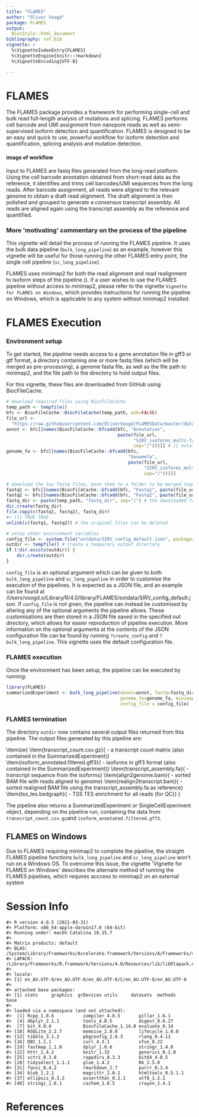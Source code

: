 ```yaml
---
title: "FLAMES"
author: "Oliver Voogd"
package: FLAMES                
output: 
  BiocStyle::html_document
bibliography: ref.bib
vignette: >
  %\VignetteIndexEntry{FLAMES}
  %\VignetteEngine{knitr::rmarkdown}
  %\VignetteEncoding{UTF-8}

---
```



# FLAMES

The FLAMES package provides a framework for performing single-cell and bulk read full-length analysis of mutations and splicing. FLAMES performs cell barcode and UMI assignment from nanopore reads as well as semi-supervised isoform detection and quantification. FLAMES is designed to be an easy and quick to use, powerful workflow for isoform detection and quantification, splicing analysis and mutation detection.

#### image of workflow

Input to FLAMES are fastq files generated from the long-read platform. Using the cell barcode annotation obtained from short-read data as the reference, it identifies and trims cell barcodes/UMI sequences from the long reads. After barcode assignment, all reads were aligned to the relevant genome to obtain a draft read alignment. The draft alignment is then polished and grouped to generate a consensus transcript assembly. All reads are aligned again using the transcript assembly as the reference and quantified. 
### More 'motivating' commentary on the process of the pipeline

This vignette will detail the process of running the FLAMES pipeline. It uses the bulk data pipeline (`bulk_long_pipeline`) as an example, however this vignette will be useful for those running the other FLAMES entry point, the single cell pipeline (`sc_long_pipeline`).

FLAMES uses minimap2 for both the read alignment and read realignment to isoform steps of the pipeline (). If a user wishes to use the FLAMES pipeline without access to minimap2, please refer to the vignette `Vignette for FLAMES on Windows`, which provides instructions for running the pipeline on Windows, which is applicable to any system without minimap2 installed. 

# FLAMES Execution

### Environment setup
To get started, the pipeline needs access to a gene annotation file in gff3 or gtf format, a directory containing one or more fastq files (which will be merged as pre-processing), a genome fasta file, as well as the file path to minimap2, and the file path to the directory to hold output files.

For this vignette, these files are downloaded from GitHub using BiocFileCache.

```r
# download required files using BiocFileCache
temp_path <- tempfile()
bfc <- BiocFileCache::BiocFileCache(temp_path, ask=FALSE)
file_url <- 
  "https://raw.githubusercontent.com/OliverVoogd/FLAMESData/master/data"
annot <- bfc[[names(BiocFileCache::bfcadd(bfc, "Annotation", 
                                          paste(file_url, 
                                                "SIRV_isoforms_multi-fasta-annotation_C_170612a.gtf", 
                                                sep="/")))]] # [[ notation is used to get the local file path of the downloaded file
genome_fa <- bfc[[names(BiocFileCache::bfcadd(bfc, 
                                              "Genomefa", 
                                              paste(file_url, 
                                                    "SIRV_isoforms_multi-fasta_170612a.fasta", 
                                                    sep="/")))]]

# download the two fastq files, move them to a folder to be merged together
fastq1 <- bfc[[names(BiocFileCache::bfcadd(bfc, "Fastq1", paste(file_url, "fastq/sample1.fastq.gz", sep="/")))]]
fastq2 <- bfc[[names(BiocFileCache::bfcadd(bfc, "Fastq2", paste(file_url, "fastq/sample2.fastq.gz", sep="/")))]]
fastq_dir <- paste(temp_path, "fastq_dir", sep="/") # the downloaded fastq files need to be in a directory to be merged together
dir.create(fastq_dir)
file.copy(c(fastq1, fastq2), fastq_dir)
#> [1] TRUE TRUE
unlink(c(fastq1, fastq2)) # the original files can be deleted

# setup other environment variables
config_file <- system.file("extdata/SIRV_config_default.json", package="FLAMES") # the configuration file is included with the FLAMES package
outdir <- tempfile() # create a temporary output directory
if (!dir.exists(outdir)) {
    dir.create(outdir)
}
```

`config_file` is an optional argument which can be given to both `bulk_long_pipeline` and `sc_long_pipeline` in order to customise the execution of the pipelines. It is expected as a JSON file, and an example can be found at /Users/voogd.o/Library/R/4.0/library/FLAMES/extdata/SIRV_config_default.json. 
If `config_file` is not given, the pipeline can instead be customised by altering any of the optional arguments the pipeline allows. These customisations are then stored in a JSON file saved in the specified out directory, which allows for easier reproduction of pipeline execution. More information on the optional arguments at the contents of the JSON configuration file can be found by running `?create_config` and `?bulk_long_pipeline`.
This vignette uses the default configuration file.

### FLAMES execution
Once the environment has been setup, the pipeline can be executed by running:

```r
library(FLAMES)
summarizedExperiment <- bulk_long_pipeline(annot=annot, fastq=fastq_dir, outdir=temp_path, 
                                           genome_fa=genome_fa, minimap2_dir=mm2_dir,
                                           config_file = config_file)
```

### FLAMES termination
The directory `outdir` now contains several output files returned from this pipeline. The output files generated by this pipeline are:

\itemize{
  \item{transcript_count.csv.gz}{ - a transcript count matrix (also contained in the SummarizedExperiment)}
  \item{isoform_annotated.filtered.gff3}{ - isoforms in gff3 format (also contained in the SummarizedExperiment)}
  \item{transcript_assembly.fa}{ - transcript sequence from the isoforms}
  \item{align2genome.bam}{ - sorted BAM file with reads aligned to genome}
  \item{realign2transcript.bam}{ - sorted realigned BAM file using the transcript_assembly.fa as reference}
  \item{tss_tes.bedgraph}{ - TSS TES enrichment for all reads (for QC)}
 }

The pipeline also returns a SummarizedExperiment  or SingleCellExperiment object, depending on the pipeline run, containing the data from `transcript_count.csv.gz`and `isoform_annotated.filtered.gff3`.


## FLAMES on Windows
Due to FLAMES requiring minimap2 to complete the pipeline, the straight FLAMES pipeline functions `bulk_long_pipeline` and `sc_long_pipeline` won't run on a Windows OS. To overcome this issue, the vignette 'Vignette for FLAMES on Windows' describes the alternate method of running the FLAMES pipelines, which requires acccess to minimap2 on an external system

# Session Info

```
#> R version 4.0.5 (2021-03-31)
#> Platform: x86_64-apple-darwin17.0 (64-bit)
#> Running under: macOS Catalina 10.15.7
#> 
#> Matrix products: default
#> BLAS:   /System/Library/Frameworks/Accelerate.framework/Versions/A/Frameworks/vecLib.framework/Versions/A/libBLAS.dylib
#> LAPACK: /Library/Frameworks/R.framework/Versions/4.0/Resources/lib/libRlapack.dylib
#> 
#> locale:
#> [1] en_AU.UTF-8/en_AU.UTF-8/en_AU.UTF-8/C/en_AU.UTF-8/en_AU.UTF-8
#> 
#> attached base packages:
#> [1] stats     graphics  grDevices utils     datasets  methods   base     
#> 
#> loaded via a namespace (and not attached):
#>  [1] Rcpp_1.0.6           compiler_4.0.5       pillar_1.6.1        
#>  [4] dbplyr_2.1.1         tools_4.0.5          digest_0.6.27       
#>  [7] bit_4.0.4            BiocFileCache_1.14.0 evaluate_0.14       
#> [10] RSQLite_2.2.7        memoise_2.0.0        lifecycle_1.0.0     
#> [13] tibble_3.1.2         pkgconfig_2.0.3      rlang_0.4.11        
#> [16] DBI_1.1.1            curl_4.3.1           xfun_0.22           
#> [19] fastmap_1.1.0        dplyr_1.0.6          stringr_1.4.0       
#> [22] httr_1.4.2           knitr_1.32           generics_0.1.0      
#> [25] vctrs_0.3.8          rappdirs_0.3.3       bit64_4.0.5         
#> [28] tidyselect_1.1.1     glue_1.4.2           R6_2.5.0            
#> [31] fansi_0.4.2          rmarkdown_2.7        purrr_0.3.4         
#> [34] blob_1.2.1           magrittr_2.0.1       htmltools_0.5.1.1   
#> [37] ellipsis_0.3.2       assertthat_0.2.1     utf8_1.2.1          
#> [40] stringi_1.6.1        cachem_1.0.5         crayon_1.4.1
```

# References
